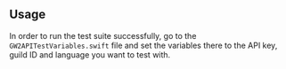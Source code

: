 ## Usage
In order to run the test suite successfully, go to the `GW2APITestVariables.swift` file and set the variables there to the API key, guild ID and language you want to test with.
